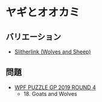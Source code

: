 # ヤギとオオカミ

## バリエーション
- [Slitherlink (Wolves and Sheep)](slitherlink-wolvesandsheep.md)

## 問題
- [WPF PUZZLE GP 2019 ROUND 4](../questions/wpfpgp2019-4.md)
	- 18\. Goats and Wolves
